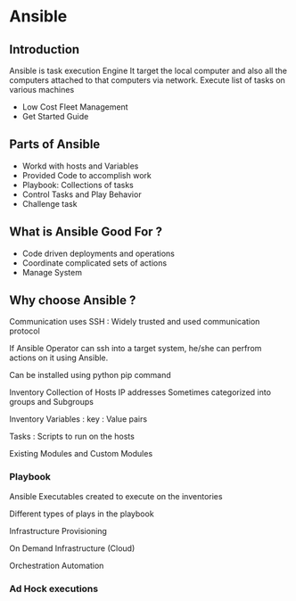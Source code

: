# Ansible 
## Introduction 
Ansible is task execution Engine
It target the local computer and also all the computers attached to that computers via network.
Execute list of tasks on various machines 
 - Low Cost Fleet Management 
 - Get Started Guide 
## Parts of Ansible
 - Workd with hosts and Variables 
 - Provided Code to accomplish work 
 - Playbook: Collections of tasks 
 - Control Tasks and Play Behavior 
 - Challenge task 
## What is Ansible Good For ? 
 - Code driven deployments and operations 
 - Coordinate complicated sets of actions 
 - Manage System 
## Why choose Ansible ? 

Communication uses SSH : 
Widely trusted and used communication protocol 

If Ansible Operator can ssh into a target system, he/she can perfrom actions on it using Ansible.

Can be installed using python pip command 

Inventory 
Collection of Hosts IP addresses 
Sometimes categorized into groups and Subgroups 

Inventory Variables : 
key : Value pairs 

Tasks : Scripts to run on the hosts 

Existing Modules and Custom Modules 

### Playbook 
Ansible Executables 
created to execute on the inventories 

Different types of plays in the playbook

Infrastructure Provisioning 

On Demand Infrastructure (Cloud)

Orchestration Automation

### Ad Hock executions 

